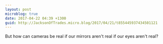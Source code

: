 ```yaml
---
layout: post
microblog: true
date: 2017-04-22 04:39 +1300
guid: http://JacksonOfTrades.micro.blog/2017/04/21/t855445937434501121.html
---
```

But how can cameras be real if our mirrors aren't real if our eyes aren't real?
